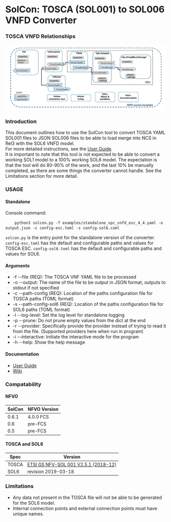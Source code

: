 # SolCon: TOSCA (SOL001) to SOL006 VNFD Converter
### TOSCA VNFD Relationships

![TOSCA VNFD Relationships](TOSCA-vnfd-relations.png)

### Introduction

This document outlines how to use the SolCon tool to convert TOSCA YAML SOL001 files to JSON SOL006
files to be able to load merge into NCS in Rel3 with the SOL6 VNFD model.  
For more detailed instructions, see the [User Guide](documentation/solcon-documentation.pdf).  
It is important to note that this tool is not expected to be able to convert a working SOL1 model to a 100% working SOL6 model.
The expectation is that the tool will do 80-90% of the work, and the last 10% be manually completed, as there are some things
the converter cannot handle. See the Limitations section for more detail.

### USAGE
#### Standalone
Console command:
```
    python3 solcon.py -f examples/standalone_vpc_vnfd_esc_4_4.yaml -o output.json -c config-esc.toml -s config-sol6.coml
```
`solcon.py` is the entry point for the standalone version of the converter.  
`config-esc.toml` has the default and configurable paths and values for TOSCA ESC.
`config-sol6.toml` has the default and configurable paths and values for SOL6.


#### Arguments
- -f --file (REQ): The TOSCA VNF YAML file to be processed
- -o --output: The name of the file to be output in JSON format, outputs to stdout if not specified
- -c --path-config (REQ): Location of the paths configuration file for TOSCA paths (TOML format)
- -s --path-config-sol6 (REQ): Location of the paths configuration file for SOL6 paths (TOML format)
- -l --log-level: Set the log level for standalone logging
- -p --prune: Do not prune empty values from the dict at the end
- -r --provider: Specifically provide the provider instead of trying to
                        read it from the file. (Supported providers here when run in program)
- -i --interactive: Initiate the interactive mode for the program
- -h --help: Show the help message

#### Documentation
- [User Guide](documentation/solcon-documentation.pdf)
- [Wiki](https://github.com/NSO-developer/nfvo-converter-tosca-sol6/wiki)

### Compatability
#### NFVO
| SolCon | NFVO Version |
| ---    | --- |
| 0.6.1 | 4.0.0 FCS | 
| 0.6    | pre-FCS |
| 0.5    | pre-FCS | 
#### TOSCA and SOL6
| Spec  | Version |
| ---   | --- |
| TOSCA | [ETSI GS NFV-SOL 001 V2.5.1 (2018-12)](https://www.etsi.org/deliver/etsi_gs/NFV-SOL/001_099/001/02.05.01_60/gs_NFV-SOL001v020501p.pdf) |
| SOL6  | revision 2019-03-18 |



### Limitations
* Any data not present in the TOSCA file will not be able to be generated for the SOL6 model.
* Internal connection points and external connection points must have unique names.
